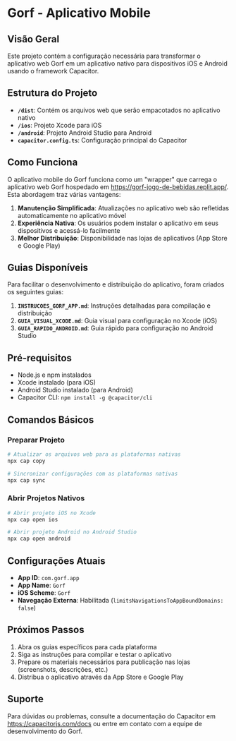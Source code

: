 # Gorf - Aplicativo Mobile

## Visão Geral

Este projeto contém a configuração necessária para transformar o aplicativo web Gorf em um aplicativo nativo para dispositivos iOS e Android usando o framework Capacitor.

## Estrutura do Projeto

- **`/dist`**: Contém os arquivos web que serão empacotados no aplicativo nativo
- **`/ios`**: Projeto Xcode para iOS
- **`/android`**: Projeto Android Studio para Android
- **`capacitor.config.ts`**: Configuração principal do Capacitor

## Como Funciona

O aplicativo mobile do Gorf funciona como um "wrapper" que carrega o aplicativo web Gorf hospedado em https://gorf-jogo-de-bebidas.replit.app/. Esta abordagem traz várias vantagens:

1. **Manutenção Simplificada**: Atualizações no aplicativo web são refletidas automaticamente no aplicativo móvel
2. **Experiência Nativa**: Os usuários podem instalar o aplicativo em seus dispositivos e acessá-lo facilmente
3. **Melhor Distribuição**: Disponibilidade nas lojas de aplicativos (App Store e Google Play)

## Guias Disponíveis

Para facilitar o desenvolvimento e distribuição do aplicativo, foram criados os seguintes guias:

1. **`INSTRUCOES_GORF_APP.md`**: Instruções detalhadas para compilação e distribuição
2. **`GUIA_VISUAL_XCODE.md`**: Guia visual para configuração no Xcode (iOS)
3. **`GUIA_RAPIDO_ANDROID.md`**: Guia rápido para configuração no Android Studio

## Pré-requisitos

- Node.js e npm instalados
- Xcode instalado (para iOS)
- Android Studio instalado (para Android)
- Capacitor CLI: `npm install -g @capacitor/cli`

## Comandos Básicos

### Preparar Projeto

```bash
# Atualizar os arquivos web para as plataformas nativas
npx cap copy

# Sincronizar configurações com as plataformas nativas
npx cap sync
```

### Abrir Projetos Nativos

```bash
# Abrir projeto iOS no Xcode
npx cap open ios

# Abrir projeto Android no Android Studio
npx cap open android
```

## Configurações Atuais

- **App ID**: `com.gorf.app`
- **App Name**: `Gorf`
- **iOS Scheme**: `Gorf`
- **Navegação Externa**: Habilitada (`limitsNavigationsToAppBoundDomains: false`)

## Próximos Passos

1. Abra os guias específicos para cada plataforma
2. Siga as instruções para compilar e testar o aplicativo
3. Prepare os materiais necessários para publicação nas lojas (screenshots, descrições, etc.)
4. Distribua o aplicativo através da App Store e Google Play

## Suporte

Para dúvidas ou problemas, consulte a documentação do Capacitor em https://capacitorjs.com/docs ou entre em contato com a equipe de desenvolvimento do Gorf.